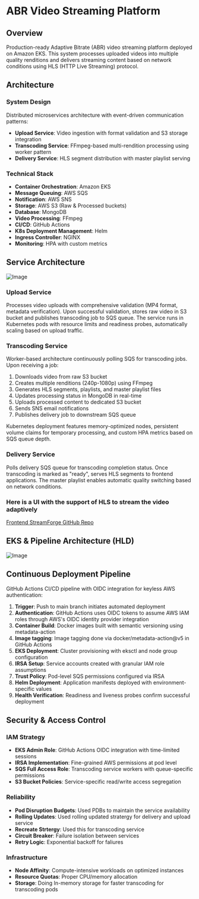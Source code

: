 # ABR Video Streaming Platform

## Overview

Production-ready Adaptive Bitrate (ABR) video streaming platform deployed on Amazon EKS. This system processes uploaded videos into multiple quality renditions and delivers streaming content based on network conditions using HLS (HTTP Live Streaming) protocol.

## Architecture

### System Design

Distributed microservices architecture with event-driven communication patterns:

- **Upload Service**: Video ingestion with format validation and S3 storage integration
- **Transcoding Service**: FFmpeg-based multi-rendition processing using worker pattern
- **Delivery Service**: HLS segment distribution with master playlist serving

### Technical Stack

- **Container Orchestration**: Amazon EKS 
- **Message Queuing**: AWS SQS
- **Notification**: AWS SNS
- **Storage**: AWS S3 (Raw & Processed buckets)
- **Database**: MongoDB
- **Video Processing**: FFmpeg
- **CI/CD**: GitHub Actions
- **K8s Deployment Management**: Helm
- **Ingress Controller**: NGINX
- **Monitoring**: HPA with custom metrics

## Service Architecture
![Image](https://github.com/user-attachments/assets/1b96600b-1888-4ddc-aba2-f8b1e03175ed)

### Upload Service
Processes video uploads with comprehensive validation (MP4 format, metadata verification). Upon successful validation, stores raw video in S3 bucket and publishes transcoding job to SQS queue. The service runs in Kubernetes pods with resource limits and readiness probes, automatically scaling based on upload traffic.

### Transcoding Service
Worker-based architecture continuously polling SQS for transcoding jobs. Upon receiving a job:
1. Downloads video from raw S3 bucket
2. Creates multiple renditions (240p-1080p) using FFmpeg
3. Generates HLS segments, playlists, and master playlist files
4. Updates processing status in MongoDB in real-time
5. Uploads processed content to dedicated S3 bucket
6. Sends SNS email notifications
7. Publishes delivery job to downstream SQS queue

Kubernetes deployment features memory-optimized nodes, persistent volume claims for temporary processing, and custom HPA metrics based on SQS queue depth.

### Delivery Service
Polls delivery SQS queue for transcoding completion status. Once transcoding is marked as "ready", serves HLS segments to frontend applications. The master playlist enables automatic quality switching based on network conditions.

### Here is a UI with the support of HLS to stream the video adaptively 
[Frontend StreamForge GitHub Repo](https://github.com/Sarang095/Frontend-StreamForge/tree/master)

## EKS & Pipeline Architecture (HLD)
![Image](https://github.com/user-attachments/assets/6318f2de-858d-4414-9abd-a0139d159a0a)

## Continuous Deployment Pipeline

GitHub Actions CI/CD pipeline with OIDC integration for keyless AWS authentication:

1. **Trigger**: Push to main branch initiates automated deployment
2. **Authentication**: GitHub Actions uses OIDC tokens to assume AWS IAM roles through AWS's OIDC identity provider integration
3. **Container Build**: Docker images built with semantic versioning using metadata-action
4. **Image tagging**: Image tagging done via docker/metadata-action@v5 in GitHub Actions
5. **EKS Deployment**: Cluster provisioning with eksctl and node group configuration
6. **IRSA Setup**: Service accounts created with granular IAM role assumptions
7. **Trust Policy**: Pod-level SQS permissions configured via IRSA
8. **Helm Deployment**: Application manifests deployed with environment-specific values
9. **Health Verification**: Readiness and liveness probes confirm successful deployment

## Security & Access Control

### IAM Strategy
- **EKS Admin Role**: GitHub Actions OIDC integration with time-limited sessions
- **IRSA Implementation**: Fine-grained AWS permissions at pod level
- **SQS Full Access Role**: Transcoding service workers with queue-specific permissions
- **S3 Bucket Policies**: Service-specific read/write access segregation

### Reliability 
- **Pod Disruption Budgets**: Used PDBs to maintain the service availability 
- **Rolling Updates**: Used rolling updated stratergy for delivery and upload service
- **Recreate Strtergy**: Used this for transcoding service
- **Circuit Breaker**: Failure isolation between services
- **Retry Logic**: Exponential backoff for faliures

### Infrastructure
- **Node Affinity**: Compute-intensive workloads on optimized instances
- **Resource Quotas**: Proper CPU/memory allocation
- **Storage**: Doing In-memory storage for faster transcoding for transcoding pods
###

